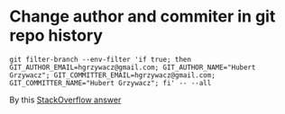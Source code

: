 Change author and commiter in git repo history
====================

  ```
  git filter-branch --env-filter 'if true; then GIT_AUTHOR_EMAIL=hgrzywacz@gmail.com; GIT_AUTHOR_NAME="Hubert Grzywacz"; GIT_COMMITTER_EMAIL=hgrzywacz@gmail.com; GIT_COMMITTER_NAME="Hubert Grzywacz"; fi' -- --all

  ```


By this [StackOverflow answer](http://stackoverflow.com/a/4982271)
